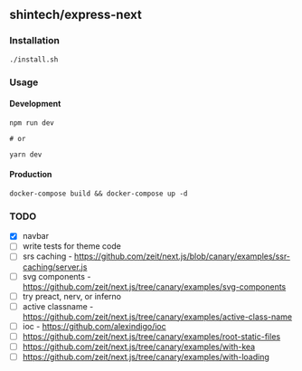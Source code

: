 ## shintech/express-next

### Installation

    ./install.sh
    
### Usage
#### Development
    
    npm run dev
    
    # or
    
    yarn dev
    
#### Production
    docker-compose build && docker-compose up -d
    
### TODO

- [x] navbar
- [ ] write tests for theme code
- [ ] srs caching - https://github.com/zeit/next.js/blob/canary/examples/ssr-caching/server.js
- [ ] svg components - https://github.com/zeit/next.js/tree/canary/examples/svg-components
- [ ] try preact, nerv, or inferno
- [ ] active classname - https://github.com/zeit/next.js/tree/canary/examples/active-class-name
- [ ] ioc - https://github.com/alexindigo/ioc
- [ ] https://github.com/zeit/next.js/tree/canary/examples/root-static-files
- [ ] https://github.com/zeit/next.js/tree/canary/examples/with-kea
- [ ] https://github.com/zeit/next.js/tree/canary/examples/with-loading